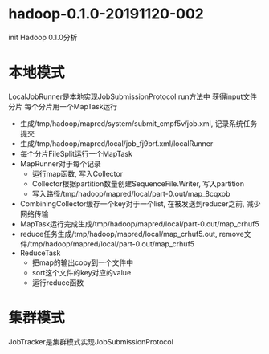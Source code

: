 # hadoop-0.1.0-20191120-002
init
Hadoop 0.1.0分析

# 本地模式

LocalJobRunner是本地实现JobSubmissionProtocol
  run方法中
  获得input文件分片
  每个分片用一个MapTask运行
  
  - 生成/tmp/hadoop/mapred/system/submit_cmpf5v/job.xml, 记录系统任务提交
  - 生成/tmp/hadoop/mapred/local/job_fj9brf.xml/localRunner
  - 每个分片FileSplit运行一个MapTask
  - MapRunner对于每个记录
      - 运行map函数, 写入Collector
      - Collector根据partition数量创建SequenceFile.Writer, 写入partition
      - 写入路径/tmp/hadoop/mapred/local/part-0.out/map_8cqxob
  - CombiningCollector缓存一个key对于一个list, 在被发送到reducer之前, 减少网络传输
  - MapTask运行完成生成/tmp/hadoop/mapred/local/part-0.out/map_crhuf5
  - reduce任务生成/tmp/hadoop/mapred/local/map_crhuf5.out, remove文件/tmp/hadoop/mapred/local/part-0.out/map_crhuf5
  - ReduceTask
      - 把map的输出copy到一个文件中
      - sort这个文件的key对应的value
      - 运行reduce函数
  
# 集群模式

JobTracker是集群模式实现JobSubmissionProtocol
